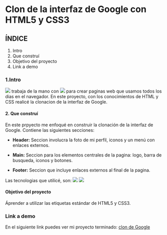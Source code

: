 # Clon de la interfaz de Google con HTML5 y CSS3
## ÍNDICE
1. Intro
2.  Que construí
3.  Objetivo del proyecto
4.  Link a demo

### 1.Intro
<img src="https://img.shields.io/badge/HTML5-E34F26?style=for-the-badge&logo=html5&logoColor=white" /> trabaja de la mano con <img src="https://img.shields.io/badge/CSS3-1572B6?style=for-the-badge&logo=css3&logoColor=white" /> para crear paginas web que usamos todos los dias en el navegador. En este proyecto, con los conocimientos de HTML y CSS realicé la clonacion de la interfaz de Google.

#### 2. Que construí
En este prpyecto me enfoqué en construir la clonación de la interfaz de Google.
Contiene las siguientes secciones:

- **Header:** Seccion involucra la foto de mi perfil, iconos y un menú con enlaces externos.

- **Main:** Seccion para los elementos centrales de la pagina: logo, barra de busqueda, iconos y botones.

- **Footer:** Seccion que incluye enlaces externos al final de la pagina.

Las tecnologias que utilicé, son:
<img src="https://img.shields.io/badge/HTML5-E34F26?style=for-the-badge&logo=html5&logoColor=white" />
<img src="https://img.shields.io/badge/CSS3-1572B6?style=for-the-badge&logo=css3&logoColor=white" />

#### Objetivo del proyecto
Áprender a utilizar las etiquetas estándar de HTML5 y CSS3.

### Link a demo
En el siguiente link puedes ver mi proyecto terminado: 
[clon de Google](#)


